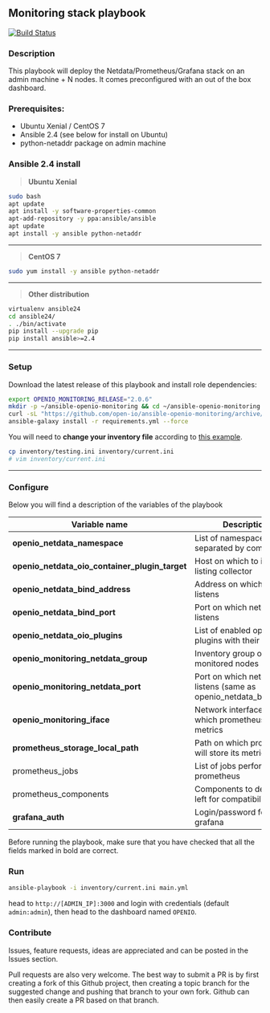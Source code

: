 Monitoring stack playbook
---

[![Build Status](https://travis-ci.org/vdombrovski/ansible-openio-monitoring.svg?branch=master)](https://travis-ci.org/vdombrovski/ansible-openio-monitoring)

### Description

This playbook will deploy the Netdata/Prometheus/Grafana stack on an admin machine + N nodes. It comes preconfigured with an out of the box dashboard.


### Prerequisites:

- Ubuntu Xenial / CentOS 7
- Ansible 2.4 (see below for install on Ubuntu)
- python-netaddr package on admin machine

### Ansible 2.4 install

> **Ubuntu Xenial**
```sh
sudo bash
apt update
apt install -y software-properties-common
apt-add-repository -y ppa:ansible/ansible
apt update
apt install -y ansible python-netaddr
```

---

> **CentOS 7**
```sh
sudo yum install -y ansible python-netaddr
```

---

> **Other distribution**
```sh
virtualenv ansible24
cd ansible24/
. ./bin/activate
pip install --upgrade pip
pip install ansible>=2.4
```

---

### Setup

Download the latest release of this playbook and install role dependencies:

```sh
export OPENIO_MONITORING_RELEASE="2.0.6"
mkdir -p ~/ansible-openio-monitoring && cd ~/ansible-openio-monitoring
curl -sL "https://github.com/open-io/ansible-openio-monitoring/archive/$OPENIO_MONITORING_RELEASE.tar.gz" | tar xz --strip-components=1
ansible-galaxy install -r requirements.yml --force
```

You will need to **change your inventory file** according to [this example](inventory/testing.ini).

```sh
cp inventory/testing.ini inventory/current.ini
# vim inventory/current.ini
```

---

### Configure

Below you will find a description of the variables of the playbook

| Variable name                                  | Description                                                      | Type   |
| ---------------------------------------------- | ---------------------------------------------------------------- | ------ |
| **openio_netdata_namespace**                   | List of namespaces separated by comma                            | string |
| **openio_netdata_oio_container_plugin_target** | Host on which to install listing collector                       | string |
| **openio_netdata_bind_address**                | Address on which netdata listens                                 | string |
| **openio_netdata_bind_port**                   | Port on which netdata listens                                    | string |
| **openio_netdata_oio_plugins**                 | List of enabled openio plugins with their config                 | list   |
| **openio_monitoring_netdata_group**            | Inventory group of monitored nodes                               | string |
| **openio_monitoring_netdata_port**             | Port on which netdata listens (same as openio_netdata_bind_port) | int    |
| **openio_monitoring_iface**                    | Network interface on which prometheus will pull metrics          | string |
| **prometheus_storage_local_path**              | Path on which prometheus will store its metrics                  | string |
| prometheus_jobs                                | List of jobs performed by prometheus                             | list   |
| prometheus_components                          | Components to deploy; left for compatibility                     | string |
| **grafana_auth**                               | Login/password for grafana                                       | dict   |

Before running the playbook, make sure that you have checked that all the fields marked in bold are correct.

### Run

```sh
ansible-playbook -i inventory/current.ini main.yml
```

head to `http://[ADMIN_IP]:3000` and login with credentials (default `admin:admin`), then head to the dashboard named `OPENIO`.

### Contribute

Issues, feature requests, ideas are appreciated and can be posted in the Issues section.

Pull requests are also very welcome. The best way to submit a PR is by first creating a fork of this Github project, then creating a topic branch for the suggested change and pushing that branch to your own fork. Github can then easily create a PR based on that branch.
